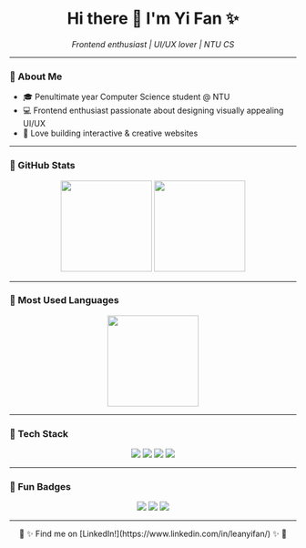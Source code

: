 <h1 align="center">Hi there 🌸 I'm Yi Fan ✨</h1>

<p align="center">
  <em>Frontend enthusiast | UI/UX lover | NTU CS</em>
</p>

---

### 🌼 About Me
- 🎓 Penultimate year Computer Science student @ NTU  
- 💻 Frontend enthusiast passionate about designing visually appealing UI/UX
- 🎨 Love building interactive & creative websites

---

### 🌷 GitHub Stats
<p align="center">
  <img src="https://github-readme-stats.vercel.app/api?username=YiFan1920&show_icons=true&hide_border=true&border_radius=20&icon_color=FB938F&title_color=C36885&text_color=333333&bg_color=FFFFF7" height="160"/>
  <img src="https://streak-stats.demolab.com?user=YiFan1920&hide_border=true&border_radius=20&ring=FB938F&fire=FDBB75&currStreakLabel=C36885&background=FFFFF7" height="160"/>
</p>

---

### 🍡 Most Used Languages
<p align="center">
  <img src="https://github-readme-stats.vercel.app/api/top-langs/?username=YiFan1920&layout=compact&hide_border=true&border_radius=20&title_color=C36885&text_color=333333&bg_color=FFFFF7" height="160"/>
</p>

---

### 💖 Tech Stack
<p align="center">
  <img src="https://img.shields.io/badge/React-%F0%9F%92%9C-FB938F?style=for-the-badge&logo=react&logoColor=white"/>
  <img src="https://img.shields.io/badge/Flutter-%F0%9F%92%97-C36885?style=for-the-badge&logo=flutter&logoColor=white"/>
  <img src="https://img.shields.io/badge/JavaScript-%F0%9F%8C%B8-FDBB75?style=for-the-badge&logo=javascript&logoColor=black"/>
  <img src="https://img.shields.io/badge/Python-%F0%9F%90%8D-FFFFF7?style=for-the-badge&logo=python&logoColor=black"/>
</p>

---

### 🌸 Fun Badges
<p align="center">
  <img src="https://komarev.com/ghpvc/?username=YiFan1920&style=for-the-badge&color=FB938F"/>
  <img src="https://img.shields.io/badge/Frontend-%F0%9F%8C%B8-FDBB75?style=for-the-badge"/>
  <img src="https://img.shields.io/badge/Open%20to%20Collab-%E2%9C%A8-C36885?style=for-the-badge"/>
</p>

---

<p align="center">🌸 ✨ Find me on [LinkedIn!](https://www.linkedin.com/in/leanyifan/) ✨ 🌸</p>
